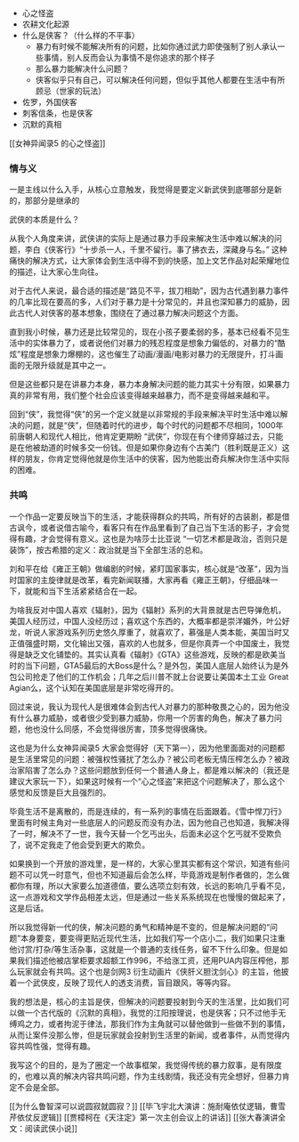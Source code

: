 - 心之怪盗
- 农耕文化起源
- 什么是侠客？（什么样的不平事）
	- 暴力有时候不能解决所有的问题，比如你通过武力即使强制了别人承认一些事情，别人反而会认为事情不是你追求的那个样子
	- 那么暴力能解决什么问题？
	- 侠客似乎只有自己，可以解决任何问题，但似乎其他人都要在生活中有所顾忌（世家的玩法）
- 佐罗，外国侠客
- 刺客信条，也是侠客
- 沉默的真相

[[女神异闻录5 的心之怪盗]]

### 情与义 

一是主线以什么入手，从核心立意触发，我觉得是要定义新武侠到底哪部分是新的，那部分是继承的

武侠的本质是什么？

从我个人角度来讲，武侠讲的实际上是通过暴力手段来解决生活中难以解决的问题，李白《侠客行》“十步杀一人，千里不留行。事了拂衣去，深藏身与名。” 这种痛快的解决方式，让大家体会到生活中得不到的快感，加上文艺作品对起荣耀地位的描述，让大家心生向往。

对于古代人来说，最合适的描述是“路见不平，拔刀相助”，因为古代遇到暴力事件的几率比现在要高的多，人们对于暴力是十分常见的，并且也深知暴力的威胁，因此古代人对侠客的基本想象，围绕在了通过暴力解决问题这个方面。

直到我小时候，暴力还是比较常见的，现在小孩子要柔弱的多，基本已经看不见生活中的实体暴力了，或者说他们对暴力的残忍程度是想象力偏低的，对暴力的“酷炫”程度是想象力爆棚的，这也催生了动画/漫画/电影对暴力的无限提升，打斗画面的无限升级就是其中之一。

但是这些都只是在讲暴力本身，暴力本身解决问题的能力其实十分有限，如果暴力真的非常有用，我们整个社会应该变得越来越暴力，而不是变得越来越和平。

回到“侠”，我觉得“侠”的另一个定义就是以非常规的手段来解决平时生活中难以解决的问题，就是“侠”，但随着时代的进步，每个时代的问题都不尽相同，1000年前唐朝人和现代人相比，他肯定更期盼 “武侠”，你现在有个律师穿越过去，只能是在他被劫道的时候多交一份钱。但是如果你身边有个古美门（胜利既是正义）这样的朋友，你肯定觉得他就是你生活中的侠客，因为他能出奇兵解决你生活中实际的困难。

### 共鸣

一个作品一定要反映当下的生活，才能获得群众的共鸣，所有好的古装剧，都是借古讽今，或者说借古喻今，看客只有在作品里看到了自己当下生活的影子，才会觉得有趣，才会觉得有意义。这也是为啥莎士比亚说 “一切艺术都是政治，否则只是装饰”，按古希腊的定义：政治就是当下全部生活的总和。

刘和平在给《雍正王朝》做编剧的时候，紧盯国家事实，核心就是“改革”，因为当时国家的主旋律就是改革，看完新闻联播，大家再看《雍正王朝》，仔细品味一下，就能和当下生活紧紧结合在一起。

为啥我反对中国人喜欢《辐射》，因为《辐射》系列的大背景就是古巴导弹危机，美国人经历过，中国人没经历过；喜欢这个东西的，大概率都是崇洋媚外，叶公好龙，听说人家游戏系列历史悠久厚重了，就喜欢了，慕强是人类本能，美国当时又正值强盛时期，文化输出又强，喜欢的人也就多，但是你真弄一个中国废土，我觉得是缺乏文化铺垫的。其实认真看《辐射》《GTA》这些游戏，反映的都是欧美当时的当下问题，GTA5最后的大Boss是什么？是外包，美国人底层人始终认为是外包公司抢走了他们的工作机会；几年之后川普不就上台说要让美国本土工业 Great Agian么，这个认知在美国底层是非常吃得开的。

回过来说，我认为现代人是很难体会到古代人对暴力的那种敬畏之心的，因为他没有什么暴力威胁，或者很少受到暴力威胁，你用一个厉害的角色，解决了暴力问题，他也没什么同感，不会觉得很厉害，顶多觉得很痛快。

这也是为什么女神异闻录5 大家会觉得好（天下第一），因为他里面面对的问题都是生活里常见的问题：被强权性骚扰了怎么办？被公司老板无情压榨怎么办？被政治家陷害了怎么办？这些问题放到任何一个普通人身上，都是难以解决的（我还是建议大家玩一下），如果这时候有一个“心之怪盗”来把这个问题解决了，那么这个感觉和反馈是巨大且强烈的。

毕竟生活不是离散的，而是连续的，有一系列的事情在后面跟着。《雪中悍刀行》里面有时候主角对一些底层人的问题反而没有办法，因为他自己也知道，我解决得了一时，解决不了一世，我今天替一个乞丐出头，后面未必这个乞丐就不受欺负了，说不定我走了他会受到更大的欺负。

如果换到一个开放的游戏里，是一样的，大家心里其实都有这个常识，知道有些问题不可以凭一时意气，但也不知道最后会怎么样，毕竟游戏是制作者做的，怎么做都你有理，所以大家要么加道德值，要么选项立刻有效，长远的影响几乎看不见，这一点游戏和文学作品相差太远，但是通过一些关系系统现在也慢慢的做起来了，这是后话。

所以我觉得新一代的侠，解决问题的勇气和精神是不变的，但是解决问题的“问题”本身要变，要变得更贴近现代生活，比如我们写一个店小二，我们如果只注重他讨赏/打杂/等生活杂事，这就是一个普通的支线任务，留不下什么印象。但是如果我们描述他被店掌柜要求超额工作996，不给涨工资，还用PUA内容压榨他，那么玩家就会有共鸣。这个也是剑网3 衍生动画片《侠肝义胆沈剑心》的主旨，他披着一个武侠皮，反映了现代人的透支消费，盲目跟风，等等内容。

我的想法是，核心的主旨是侠，但解决的问题要投射到今天的生活里，比如我们可以做一个古代版的《沉默的真相》，我觉的江阳按理说，也是侠客；只不过他手无缚鸡之力，或者拘泥于律法，那我们作为主角就可以替他做到一些做不到的事情，从而让案件没那么惨，但是玩家就会投射到生活里的新闻，或者事件，从而觉得内容共鸣性强，觉得有趣。

我写这个的目的，是为了圈定一个故事框架，我觉得传统的暴力叙事，是有限度的，也难以真的解决内容共鸣问题，作为主线剧情，我还没有完全想好，但暴力肯定不会是全部。

[[为什么鲁智深可以说圆寂就圆寂？]]
[[毕飞宇北大演讲：施耐庵依仗逻辑，曹雪芹依仗反逻辑]]
[[贾樟柯在《天注定》第一次主创会议上的讲话]]
[[张大春演讲全文：阅读武侠小说]]

